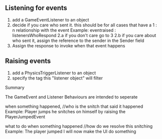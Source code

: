 ﻿## Listening for events
1. add a GameEventListener to an object
2. decide if you care who sent it. 
this should be for all cases that have a 1 : n relationship with the event
Example: eventraised : listenersWhoRespond
2.a if you don't care go to 3
2.b if you care about who sent it, assign the reference to the sender
in the Sender field
3. Assign the response to invoke when that event happens





## Raising events
1. add a PhysicsTriggerListener to an object
2. specify the tag this "listener object" will filter


Summary

The GameEvent and Listener Behaviours are intended to seperate

when something happened, //who is the snitch that said it happened
Example: Player jumps he snitches on himself by raising the PlayerJumpedEvent

what to do when something happened //how do we resolve this snitching
Example: The player jumped I will now make the UI do something




